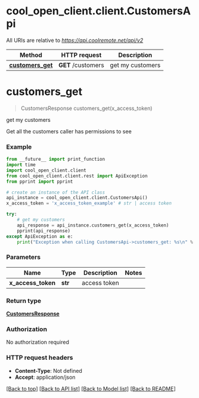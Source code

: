 # cool_open_client.client.CustomersApi

All URIs are relative to *https://api.coolremote.net/api/v2*

Method | HTTP request | Description
------------- | ------------- | -------------
[**customers_get**](CustomersApi.md#customers_get) | **GET** /customers | get my customers

# **customers_get**
> CustomersResponse customers_get(x_access_token)

get my customers

Get all the customers caller has permissions to see

### Example
```python
from __future__ import print_function
import time
import cool_open_client.client
from cool_open_client.client.rest import ApiException
from pprint import pprint

# create an instance of the API class
api_instance = cool_open_client.client.CustomersApi()
x_access_token = 'x_access_token_example' # str | access token

try:
    # get my customers
    api_response = api_instance.customers_get(x_access_token)
    pprint(api_response)
except ApiException as e:
    print("Exception when calling CustomersApi->customers_get: %s\n" % e)
```

### Parameters

Name | Type | Description  | Notes
------------- | ------------- | ------------- | -------------
 **x_access_token** | **str**| access token | 

### Return type

[**CustomersResponse**](CustomersResponse.md)

### Authorization

No authorization required

### HTTP request headers

 - **Content-Type**: Not defined
 - **Accept**: application/json

[[Back to top]](#) [[Back to API list]](../README.md#documentation-for-api-endpoints) [[Back to Model list]](../README.md#documentation-for-models) [[Back to README]](../README.md)

